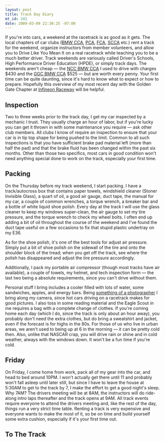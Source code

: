 ```yaml
--- 
layout: post
title: Track Day Diary
mt_id: 241
date: 2009-03-09 22:30:25 -07:00
---
```

If you're into cars, a weekend at the racetrack is as good as it gets.  The local chapters of car clubs ([BMW CCA](http://bmwcca.org), [PCA](http://pca.org), [FCA](http://ferrariclubofamerica.org), [SCCA](http://scca.org) etc.) rent a track for the weekend, organize instructors from member volunteers, and allow you to Drive Like You Mean It on a real racetrack while teaching you to be a much better driver.  Track weekends are variously called Driver's Schools, High Performance Driver Education (HPDE), or simply track days.  The weekends aren't cheap &#x2014; the [NCC BMW CCA](http://nccbmwcca.org) I used to drive with charges $430 and the [GGC BMW CCA](http://ggcbmwcca.org) $525 &#x2014; but are worth every penny.  Your first time can be quite daunting, since it's hard to know what to expect or how to prepare.  Hopefully this overview of my most recent day with the Golden Gate Chapter at [Infineon Raceway](http://en.wikipedia.org/wiki/Infineon_Raceway) will be helpful.

Inspection
---------
Two to three weeks prior to the track day, I get my car inspected by a mechanic I trust.  They usually charge an hour of labor, but if you're lucky you can get it thrown in with some maintenance you require &#x2014; ask other club members.  All clubs I know of require an inspection to ensure that your car is in tip top shape for being pushed to the limit.  Common to all such inspections is that you have sufficient brake pad material left (more than half the pad) and that the brake fluid has been changed within the past six months.  Other than those two specifics, most cars in good condition won't need anything special done to work on the track, especially your first time.

Packing
-------
On the Thursday before my track weekend, I start packing.  I have a track/autocross box that contains paper towels, windshield cleaner (Stoner Invisible Glass), a quart of oil, a good air gauge, duct tape, the manual for my car, a couple of common wrenches, a torque wrench, a breaker bar and a bottle of white liquid shoe polish.  Every day at the track I will use the glass cleaner to keep my windows super-clean, the air gauge to set my tire pressure, and the torque wrench to check my wheel bolts.  I often end up adding a bit of oil throughout the course of the weekend and I've found the duct tape useful on a few occasions to fix that stupid plastic undertray on my E36.

As for the shoe polish, it's one of the best tools for adjust air pressure.  Simply put a bit of shoe polish on the sidewall of the tire and onto the shoulder block of the tread; when you get off the track, see where the polish has disappeared and adjust the tire pressure accordingly.

Additionally, I pack my portable air compressor (though most tracks have air available), a couple of towels, my helmet, and tech inspection form &#x2014; the last two being a absolute requirements, since you can't drive without them.

Personal stuff I bring includes a cooler filled with lots of water, some sandwiches, apples, and energy bars.  Being [something of a photographer](http://flickr.com/photos/dinomite) I bring along my camera, since hot cars driving on a racetrack makes for good pictures.  I also toss in some reading material and the Eagle Scout in me requires a bag with a complete change of clothes.  If you're coming home each day (which I do, since the track is only about an hour away), you probably don't need the extra clothes, but do bring a sweatshirt and jacket, even if the forecast is for highs in the 80s.  For those of us who live in urban areas, we aren't used to being up at 6 in the morning &#x2014; it can be pretty cold then.  Also, unlike that NASCAR crap, you will drive rain or shine and in cold weather, always with the windows down.  It won't be a fun time if you're cold.

Friday
------
On Friday, I come home from work, pack all of my gear into the car, and head to bed around 10PM.  I won't actually get there until 11 and probably won't fall asleep until later still, but since I have to leave the house at 5:30AM to get to the track by 7, I make the effort to get a good night's sleep.  Why 7AM?  The drivers meeting will be at 8AM, the instructors will do ride-along intro laps thereafter and the track opens at 9AM.  All track events require everyone to attend the drivers meeting and, like the rest of the day, things run a very strict time table.  Renting a track is very expensive and everyone wants to make the most of it, so be on time and build yourself some extra cushion, especially if it's your first time out.

To The Track
--------
